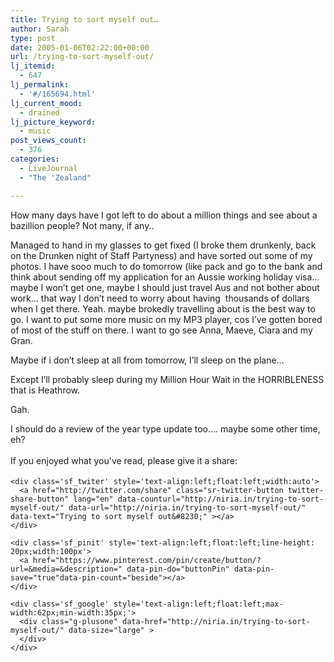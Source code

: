 ```yaml
---
title: Trying to sort myself out…
author: Sarah
type: post
date: 2005-01-06T02:22:00+00:00
url: /trying-to-sort-myself-out/
lj_itemid:
  - 647
lj_permalink:
  - '#/165694.html'
lj_current_mood:
  - drained
lj_picture_keyword:
  - music
post_views_count:
  - 376
categories:
  - LiveJournal
  - "The 'Zealand"

---
```

<div id="fb-root">
</div>

How many days have I got left to do about a million things and see about a bazillion people? Not many, if any..
  
Managed to hand in my glasses to get fixed (I broke them drunkenly, back on the Drunken night of Staff Partyness) and have sorted out some of my photos. I have sooo much to do tomorrow (like pack and go to the bank and think about sending off my application for an Aussie working holiday visa&#8230; maybe I won&#8217;t get one, maybe I should just travel Aus and not bother about work&#8230; that way I don&#8217;t need to worry about having  thousands of dollars when I get there. Yeah. maybe brokedly travelling about is the best way to go. I want to put some more music on my MP3 player, cos I&#8217;ve gotten bored of most of the stuff on there. I want to go see Anna, Maeve, Ciara and my Gran.
  
Maybe if i don&#8217;t sleep at all from tomorrow, I&#8217;ll sleep on the plane&#8230;
  
Except I&#8217;ll probably sleep during my Million Hour Wait in the HORRIBLENESS that is Heathrow.

Gah.

I should do a review of the year type update too&#8230;. maybe some other time, eh?

<div class='sfsi_Sicons' style='width: 100%; display: inline-block; vertical-align: middle; text-align:left'>
  <div style='margin:0px 8px 0px 0px; line-height: 24px'>
    <span>If you enjoyed what you've read, please give it a share:</span>
  </div>
  
  <div class='sfsi_socialwpr'>
    <div class='sf_fb' style='text-align:left;width:125px'>
      <div class="fb-like" href="http://niria.in/trying-to-sort-myself-out/" width="180" send="false" showfaces="false"  action="like" data-share="true"data-layout="button_count" >
      </div>
    </div>
    
    <div class='sf_twiter' style='text-align:left;float:left;width:auto'>
      <a href="http://twitter.com/share" class="sr-twitter-button twitter-share-button" lang="en" data-counturl="http://niria.in/trying-to-sort-myself-out/" data-url="http://niria.in/trying-to-sort-myself-out/" data-text="Trying to sort myself out&#8230;" ></a>
    </div>
    
    <div class='sf_pinit' style='text-align:left;float:left;line-height: 20px;width:100px'>
      <a href="https://www.pinterest.com/pin/create/button/?url=&media=&description=" data-pin-do="buttonPin" data-pin-save="true"data-pin-count="beside"></a>
    </div>
    
    <div class='sf_google' style='text-align:left;float:left;max-width:62px;min-width:35px;'>
      <div class="g-plusone" data-href="http://niria.in/trying-to-sort-myself-out/" data-size="large" >
      </div>
    </div>
  </div>
</div>